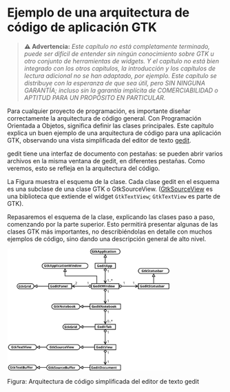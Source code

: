 # Ejemplo de una arquitectura de código de aplicación GTK


> **⚠ Advertencia:** *Este capítulo no está completamente terminado, puede ser difícil de entender sin ningún conocimiento sobre GTK u otro conjunto de herramientas de widgets. Y el capítulo no está bien integrado con los otros capítulos, la introducción y los capítulos de lectura adicional no se han adaptado, por ejemplo. Este capítulo se distribuye con la esperanza de que sea útil, pero SIN NINGUNA GARANTÍA; incluso sin la garantía implícita de COMERCIABILIDAD o APTITUD PARA UN PROPÓSITO EN PARTICULAR.*

<!-- POR ARREGLAR: Vuelve a explicar qué es un "widget" y un "contenedor". Y agregue un glosario al final. -->

Para cualquier proyecto de programación, es importante diseñar correctamente la arquitectura de código general. Con Programación Orientada a Objetos, significa definir las clases principales. Este capítulo explica un buen ejemplo de una arquitectura de código para una aplicación GTK, observando una vista simplificada del editor de texto [gedit](https://wiki.gnome.org/Apps/Gedit).

gedit tiene una interfaz de documento con pestañas: se pueden abrir varios archivos en la misma ventana de gedit, en diferentes pestañas. Como veremos, esto se refleja en la arquitectura del código.

La <span class="fig:gedit-architecture">Figura</span> muestra el esquema de la clase. Cada clase gedit en el esquema es una subclase de una clase GTK o GtkSourceView. ([GtkSourceView](https://wiki.gnome.org/Projects/GtkSourceView) es una biblioteca que extiende el widget `GtkTextView`; `GtkTextView` es parte de GTK).

Repasaremos el esquema de la clase, explicando las clases paso a paso, comenzando por la parte superior. Esto permitirá presentar algunas de las clases GTK más importantes, no describiéndolas en detalle con muchos ejemplos de código, sino dando una descripción general de alto nivel.

<a id="fig-gedit-architecture"></a>

<div class="caption">

<img src="../../assets/img/diag/gedit-architecture.svg" alt="" width="75%" />

<p><span class="fig-gedit-architecture">Figura</span>: Arquitectura de código simplificada del editor de texto gedit</p>

</div>

<!-- Habilitacion del enumeramiento de referencias -->

<div class="gtk-app-arch-refs"></div>